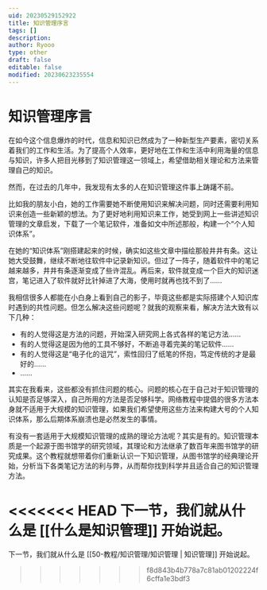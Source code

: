 ```yaml
---
uid: 20230529152922
title: 知识管理序言
tags: []
description: 
author: Ryooo
type: other
draft: false
editable: false
modified: 20230623235554
---
```


# 知识管理序言

在如今这个信息爆炸的时代，信息和知识已然成为了一种新型生产要素，密切关系着我们的工作和生活。为了提高个人效率，更好地在工作和生活中利用海量的信息与知识，许多人把目光移到了知识管理这一领域上，希望借助相关理论和方法来管理自己的知识。

然而，在过去的几年中，我发现有太多的人在知识管理这件事上踌躇不前。

比如我的朋友小白，她的工作需要她不断使用知识来解决问题，同时还需要利用知识来创造一些新颖的想法。为了更好地利用知识来工作，她受到网上一些讲述知识管理的文章启发，下载了一个笔记软件，准备如文中所述那般，构建一个“个人知识体系”。

在她的“知识体系”刚搭建起来的时候，确实如这些文章中描绘那般井井有条。这让她大受鼓舞，继续不断地往软件中记录新知识。但过了一阵子，随着软件中的笔记越来越多，井井有条逐渐变成了些许混乱。再后来，软件就变成一个巨大的知识迷宫，笔记进入了软件就好比针掉进了大海，使用时就再也找不到了……

我相信很多人都能在小白身上看到自己的影子，毕竟这些都是实际搭建个人知识库时遇到的共性问题。但怎么解决这些问题呢？就我的观察来看，解决方法大致有以下几种：

- 有的人觉得这是方法的问题，开始深入研究网上各式各样的笔记方法……
- 有的人觉得这是因为他的工具不够好，不断追寻着完美的笔记软件……
- 有的人觉得这是“电子化的诅咒”，索性回归了纸笔的怀抱，笃定传统的才是最好的……
- ……

其实在我看来，这些都没有抓住问题的核心。问题的核心在于自己对于知识管理的认知是否足够深入，自己所用的方法是否足够科学。网络教程中提倡的很多方法本身就不适用于大规模的知识管理，如果我们希望使用这些方法来构建大号的个人知识体系，那么后期体系崩溃也是必然发生的事情。

有没有一套适用于大规模知识管理的成熟的理论方法呢？其实是有的。知识管理本质是一个起源于图书馆学的研究领域，其理论和方法继承了数百年来图书馆学的研究成果。这个教程就想带着你们重新认识一下知识管理，从图书馆学的经典理论开始，分析当下各类笔记方法的利与弊，从而帮你找到科学并且适合自己的知识管理方法。

<<<<<<< HEAD
下一节，我们就从什么是 [[什么是知识管理]] 开始说起。
=======
下一节，我们就从什么是 [[50-教程/知识管理/知识管理 | 知识管理]] 开始说起。
>>>>>>> f8d843b4b778a7c81ab01202224f6cffa1e3bdf3

